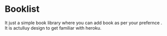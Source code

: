 # Booklist
It just a simple book library where you can add book as per your prefernce .
It is actulluy design to get familiar with heroku.

